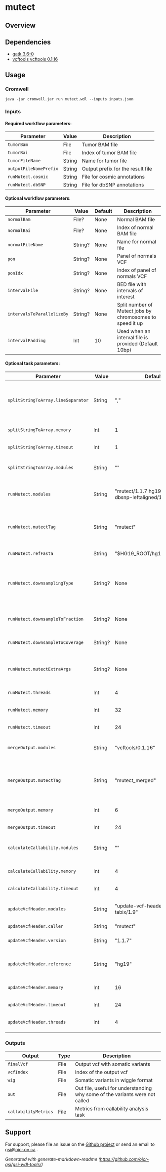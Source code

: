 # mutect

## Overview

## Dependencies

* [gatk 3.6-0]()
* [vcftools vcftools 0.1.16]()


## Usage

### Cromwell
```
java -jar cromwell.jar run mutect.wdl --inputs inputs.json
```

### Inputs

#### Required workflow parameters:
Parameter|Value|Description
---|---|---
`tumorBam`|File|Tumor BAM file
`tumorBai`|File|Index of tumor BAM file
`tumorFileName`|String|Name for tumor file
`outputFileNamePrefix`|String|Output prefix for the result file
`runMutect.cosmic`|String|File for cosmic annotations
`runMutect.dbSNP`|String|File for dbSNP annotations


#### Optional workflow parameters:
Parameter|Value|Default|Description
---|---|---|---
`normalBam`|File?|None|Normal BAM file
`normalBai`|File?|None|Index of normal BAM file
`normalFileName`|String?|None|Name for normal file
`pon`|String?|None|Panel of normals VCF
`ponIdx`|String?|None|Index of panel of normals VCF
`intervalFile`|String?|None|BED file with intervals of interest
`intervalsToParallelizeBy`|String?|None|Split number of Mutect jobs by chromosomes to speed it up
`intervalPadding`|Int|10|Used when an interval file is provided (Default 10bp)


#### Optional task parameters:
Parameter|Value|Default|Description
---|---|---|---
`splitStringToArray.lineSeparator`|String|","|Used to separate each chromosome into a string, default is ',' 
`splitStringToArray.memory`|Int|1|Memory allocated for this job
`splitStringToArray.timeout`|Int|1|Hours before task timeout
`splitStringToArray.modules`|String|""|Names and versions of modules to load
`runMutect.modules`|String|"mutect/1.1.7 hg19/p13 hg19-dbsnp-leftaligned/138"|Names and versions of modules to load
`runMutect.mutectTag`|String|"mutect"|Tag to add to file names to denote it's been run through Mutect
`runMutect.refFasta`|String|"$HG19_ROOT/hg19_random.fa"|Reference fasta
`runMutect.downsamplingType`|String?|None|Optional, GATK Mutect parameter. Should be NONE for TS libraries
`runMutect.downsampleToFraction`|String?|None|Optional, fraction to downsample to
`runMutect.downsampleToCoverage`|String?|None|Optional, downsample to coverage
`runMutect.mutectExtraArgs`|String?|None|Extra arguments that can be passed to Mutect call
`runMutect.threads`|Int|4|Requested CPU threads
`runMutect.memory`|Int|32|Memory allocated for this job
`runMutect.timeout`|Int|24|Hours before task timeout
`mergeOutput.modules`|String|"vcftools/0.1.16"|Names and versions of modules to load
`mergeOutput.mutectTag`|String|"mutect_merged"|Tag to denote it's been run through mutect and merged
`mergeOutput.memory`|Int|6|Memory allocated for this job
`mergeOutput.timeout`|Int|24|Hours before task timeout
`calculateCallability.modules`|String|""|Names and versions of modules to load
`calculateCallability.memory`|Int|4|Memory allocated for this job
`calculateCallability.timeout`|Int|4|Hours before task timeout
`updateVcfHeader.modules`|String|"update-vcf-header-deps/0.0.1 tabix/1.9"|Names and versions of modules to load
`updateVcfHeader.caller`|String|"mutect"|Variant caller
`updateVcfHeader.version`|String|"1.1.7"|Version of the variant caller
`updateVcfHeader.reference`|String|"hg19"|Id of the used reference assembly
`updateVcfHeader.memory`|Int|16|Memory allocated for this job
`updateVcfHeader.timeout`|Int|24|Hours before task timeout
`updateVcfHeader.threads`|Int|4|Number of threads to use


### Outputs

Output | Type | Description
---|---|---
`finalVcf`|File|Output vcf with somatic variants
`vcfIndex`|File|Index of the output vcf
`wig`|File|Somatic variants in wiggle format
`out`|File|Out file, useful for understanding why some of the variants were not called
`callabilityMetrics`|File|Metrics from callability analysis task

## Support

For support, please file an issue on the [Github project](https://github.com/oicr-gsi) or send an email to gsi@oicr.on.ca .

_Generated with generate-markdown-readme (https://github.com/oicr-gsi/gsi-wdl-tools/)_
